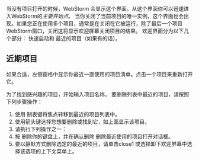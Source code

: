 当没有项目打开的时候，WebStorm 会显示这个界面。从这个界面你可以迅速进入WebStorm的*主要开始点*。
当你关闭了当前项目的唯一实例，这个界面也会出现。如果您正在使用多个项目，通常是在关闭在它被运行，除了最后一个项目WebStorm窗口，关闭这将显示欢迎屏幕关闭项目的结果。
欢迎界面分为以下几个部分： 快速启动和 最近的项目（如果有的话）。
## 近期项目

如果合适，左侧窗格中显示你最近一直使用的项目清单。点击一个项目来重新打开它。

为了找到感兴趣的项目，开始输入项目名称。
要删除列表中最近的项目，请按照下列步骤操作：

1. 使用 制表键将焦点转移到最近的项目列表中。
2. 使用箭头键选择您想要删除或找到它，如上面显示该项目。
3. 请执行下列操作之一：
4. 按 删除你的键盘上，并在确认删除 删除最近使用的项目打开对话框。
5. 要以静默方式删除选定的最近的项目，请单击close1 或选择卸下欢迎屏幕中选择该选项的上下文菜单上。